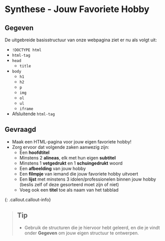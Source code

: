 # Synthese - Jouw Favoriete Hobby

## Gegeven
De uitgebreide basisstructuur van onze webpagina ziet er nu als volgt uit:

* `!DOCTYPE html`
* `html-tag`
* `head`
  * `title`
* `body`
  * `h1`
  * `h2`
  * `p`
  * `img`
  * `ol`
  * `ul`
  * `iframe`
* Afsluitende `html-tag`

## Gevraagd
* Maak een HTML-pagina voor jouw eigen favoriete hobby! 
* Zorg ervoor dat volgende zaken aanwezig zijn:
  * Een **hoofdtitel**
  * Minstens 2 **alineas**, elk met hun eigen **subtitel**
  * Minstens 1 **vetgedrukt** en 1 **schuingedrukt** woord
  * Een **afbeelding** van jouw hobby
  * Een **filmpje** van iemand die jouw favoriete hobby uitvoert
  * Een **lijst** met minstens 3 idolen/professionelen binnen jouw hobby (beslis zelf of deze gesorteerd moet zijn of niet)
  * Voeg ook een **titel** toe als naam van het tabblad


{: .callout.callout-info}
>## Tip
>* Gebruik de structuren die je hiervoor hebt geleerd, en die je vindt onder **Gegeven** om jouw eigen structuur te ontwerpen. 